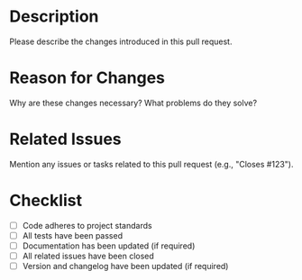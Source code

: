 # Description

Please describe the changes introduced in this pull request.

# Reason for Changes

Why are these changes necessary? What problems do they solve?

# Related Issues

Mention any issues or tasks related to this pull request (e.g., "Closes #123").

# Checklist
- [ ] Code adheres to project standards
- [ ] All tests have been passed
- [ ] Documentation has been updated (if required)
- [ ] All related issues have been closed
- [ ] Version and changelog have been updated (if required)
